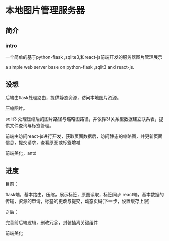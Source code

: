 # 本地图片管理服务器

## 简介

### intro

一个简单的基于python-flask ,sqlite3,和react-js前端开发的服务器图片管理展示

a simple web server base on python-flask ,sqlit3 and react-js.



## 设想

后端由flask处理路由，提供静态资源，访问本地图片资源。

压缩图片。

sqlit3 处理压缩后的图片路径与缩略图路径，并依靠3f关系型数据建立联系表，提供文件查询与标签管理。

前端由访问react-js进行开发，获取页面数据后，访问静态的缩略图，并更新页面信息，提交请求，查看原图或标签增减

前端美化，antd







## 进度

目前：

flask端，基本路由，压缩，展示标签，原图读取，标签同步
react端，基本数据的传输，资源的申请，标签的更改与提交，动态页码(下一步，设置缓存上限)

之后：

完善前后端逻辑，删改冗余，封装抽离关键组件

前端美化



